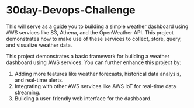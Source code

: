 # 30day-Devops-Challenge

This will serve as a guide you to building a simple weather dashboard using AWS services like S3, Athena, and the OpenWeather API. This project demonstrates how to make use of these services to collect, store, query, and visualize weather data.

This project demonstrates a basic framework for building a weather dashboard using AWS services. You can further enhance this project by:
1. Adding more features like weather forecasts, historical data analysis, and real-time alerts.
2. Integrating with other AWS services like AWS IoT for real-time data streaming.
3. Building a user-friendly web interface for the dashboard.

